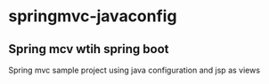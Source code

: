 # springmvc-javaconfig
## Spring mcv wtih spring boot
Spring mvc sample project using java configuration and jsp as views
